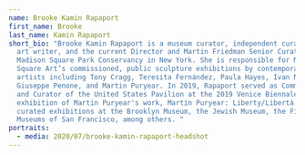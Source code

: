 ```yaml
---
name: Brooke Kamin Rapaport
first_name: Brooke
last_name: Kamin Rapaport
short_bio: "Brooke Kamin Rapaport is a museum curator, independent curator, and
  art writer, and the current Director and Martin Friedman Senior Curator at
  Madison Square Park Conservancy in New York. She is responsible for Madison
  Square Art’s commissioned, public sculpture exhibitions by contemporary
  artists including Tony Cragg, Teresita Fernández, Paula Hayes, Ivan Navarro,
  Giuseppe Penone, and Martin Puryear. In 2019, Rapaport served as Commissioner
  and Curator of the United States Pavilion at the 2019 Venice Biennale, an
  exhibition of Martin Puryear's work, Martin Puryear: Liberty/Libertà. She has
  curated exhibitions at the Brooklyn Museum, the Jewish Museum, the Fine Arts
  Museums of San Francisco, among others. "
portraits:
  - media: 2020/07/brooke-kamin-rapaport-headshot
---
```

